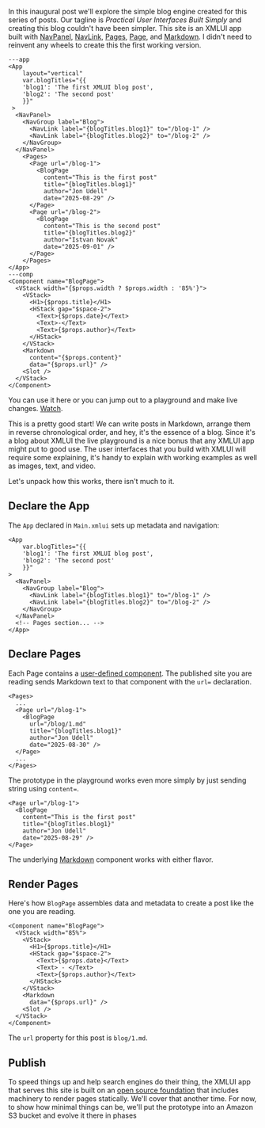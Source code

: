 
In this inaugural post we'll explore the simple blog engine created for this series of posts. Our tagline is *Practical User Interfaces Built Simply*  and creating this blog couldn't have been simpler. This site is an XMLUI app built with [NavPanel](/components/NavPanel), [NavLink](/components/NavLink), [Pages](/components/Pages), [Page](/components/Page), and [Markdown](/components/Markdown). I didn't need to reinvent any wheels to create this the first working version.


```xmlui-pg name="XMLUI blog v1"
---app
<App
    layout="vertical"
    var.blogTitles="{{
    'blog1': 'The first XMLUI blog post',
    'blog2': 'The second post'
    }}"
 >
  <NavPanel>
    <NavGroup label="Blog">
      <NavLink label="{blogTitles.blog1}" to="/blog-1" />
      <NavLink label="{blogTitles.blog2}" to="/blog-2" />
    </NavGroup>
  </NavPanel>
    <Pages>
      <Page url="/blog-1">
        <BlogPage
          content="This is the first post"
          title="{blogTitles.blog1}"
          author="Jon Udell"
          date="2025-08-29" />
      </Page>
      <Page url="/blog-2">
        <BlogPage
          content="This is the second post"
          title="{blogTitles.blog2}"
          author="Istvan Novak"
          date="2025-09-01" />
      </Page>
    </Pages>
</App>
---comp
<Component name="BlogPage">
  <VStack width="{$props.width ? $props.width : '85%'}">
    <VStack>
      <H1>{$props.title}</H1>
      <HStack gap="$space-2">
        <Text>{$props.date}</Text>
        <Text>-</Text>
        <Text>{$props.author}</Text>
      </HStack>
    </VStack>
    <Markdown
      content="{$props.content}"
      data="{$props.url}" />
    <Slot />
  </VStack>
</Component>
```

You can use it here or you can jump out to a playground and make live changes. [Watch](/tbd).

This is a pretty good start! We can write posts in Markdown, arrange them in reverse chronological order, and hey, it's the essence of a blog. Since it's a blog about XMLUI the live playground is a nice bonus that any XMLUI app might put to good use. The user interfaces that you build with XMLUI will require some explaining, it's handy to explain with working examples as well as images, text, and video.

Let's unpack how this works, there isn't much to it.

## Declare the App

The `App` declared in `Main.xmlui` sets up metadata and navigation:

```xmlui
<App
    var.blogTitles="{{
    'blog1': 'The first XMLUI blog post',
    'blog2': 'The second post'
    }}"
>
  <NavPanel>
    <NavGroup label="Blog">
      <NavLink label="{blogTitles.blog1}" to="/blog-1" />
      <NavLink label="{blogTitles.blog2}" to="/blog-2" />
    </NavGroup>
  </NavPanel>
  <!-- Pages section... -->
</App>
```


## Declare Pages

Each Page contains a [user-defined component](https://docs.xmlui.org/user-defined-components). The published site you are reading sends Markdown text to that component with the `url=` declaration.

```xmlui {5}
<Pages>
  ...
  <Page url="/blog-1">
    <BlogPage
      url="/blog/1.md"
      title="{blogTitles.blog1}"
      author="Jon Udell"
      date="2025-08-30" />
  </Page>
  ...
</Pages>
```

The prototype in the playground works even more simply by just sending string using `content=`.

```xmlui {3}
<Page url="/blog-1">
  <BlogPage
    content="This is the first post"
    title="{blogTitles.blog1}"
    author="Jon Udell"
    date="2025-08-29" />
</Page>
```

The underlying [Markdown](/components/Markdown) component works with either flavor.

## Render Pages

Here's how `BlogPage` assembles data and metadata to create a post like the one you are reading.

```xmlui
<Component name="BlogPage">
  <VStack width="85%">
    <VStack>
      <H1>{$props.title}</H1>
      <HStack gap="$space-2">
        <Text>{$props.date}</Text>
        <Text> - </Text>
        <Text>{$props.author}</Text>
      </HStack>
    </VStack>
    <Markdown
      data="{$props.url}" />
    <Slot />
  </VStack>
</Component>
```

The `url` property for this post is `blog/1.md`.

## Publish

To speed things up and help search engines do their thing, the XMLUI app that serves this site is built on an [open source foundation](https://github.com/xmlui-org/xmlui) that includes machinery to render pages statically. We'll cover that another time. For now, to show how minimal things can be, we'll put the prototype into an Amazon S3 bucket and evolve it there in phases